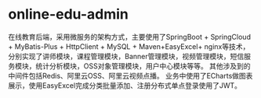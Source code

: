 # online-edu-admin
在线教育后端，采用微服务的架构方式，主要使用了SpringBoot + SpringCloud + MyBatis-Plus + HttpClient + MySQL + Maven+EasyExcel+ nginx等技术，
分别实现了讲师模块，课程管理模块，Banner管理模块，视频管理模块，短信服务模块，统计分析模块，OSS对象管理模块，用户中心模块等等。
其他涉及到的中间件包括Redis、阿里云OSS、阿里云视频点播。
业务中使用了ECharts做图表展示，使用EasyExcel完成分类批量添加、注册分布式单点登录使用了JWT。
